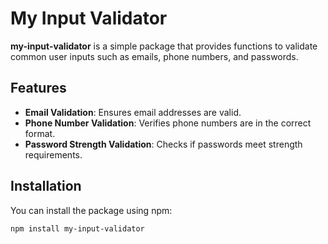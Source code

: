 # My Input Validator

**my-input-validator** is a simple package that provides functions to validate common user inputs such as emails, phone numbers, and passwords. 

## Features

- **Email Validation**: Ensures email addresses are valid.
- **Phone Number Validation**: Verifies phone numbers are in the correct format.
- **Password Strength Validation**: Checks if passwords meet strength requirements.

## Installation

You can install the package using npm:

```bash
npm install my-input-validator
